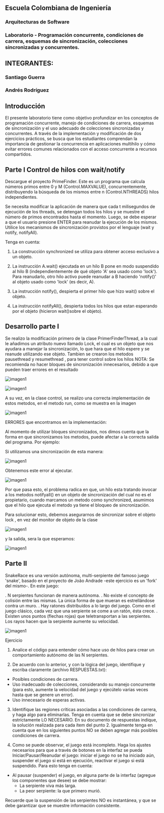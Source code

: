 ## Escuela Colombiana de Ingeniería
### Arquitecturas de Software

### Laboratorio - Programación concurrente, condiciones de carrera, esquemas de sincronización, colecciones sincronizadas y concurrentes.
## INTEGRANTES:
### Santiago Guerra
### Andrés Rodríguez

## Introducción 

El presente laboratorio tiene como objetivo profundizar en los conceptos de programación concurrente, manejo de condiciones de carrera, esquemas de sincronización y el uso adecuado de colecciones sincronizadas y concurrentes. 
A través de la implementación y modificación de dos ejercicios prácticos, 
se busca que los estudiantes comprendan la importancia de gestionar la concurrencia en aplicaciones multihilo y cómo evitar errores comunes relacionados con el acceso concurrente a recursos compartidos.

## Parte I Control de hilos con wait/notify

Descargue el proyecto PrimeFinder. Este es un programa que calcula números primos entre 0 y M (Control.MAXVALUE), concurrentemente, distribuyendo la búsqueda de los mismos entre n (Control.NTHREADS) hilos independientes.

Se necesita modificar la aplicación de manera que cada t milisegundos de ejecución de los threads,
se detengan todos los hilos y se muestre el número de primos encontrados hasta el momento. Luego,
se debe esperar a que el usuario presione ENTER para reanudar la ejecución de los mismos. Utilice los mecanismos de sincronización provistos por el lenguaje (wait y notify, notifyAll).

Tenga en cuenta:

1. La construcción synchronized se utiliza para obtener acceso exclusivo a un objeto.

2. La instrucción A.wait() ejecutada en un hilo B pone en modo suspendido al hilo B (independientemente de qué objeto 'A' sea usado como 'lock'). Para reanudarlo, otro hilo activo puede reanudar a B haciendo 'notify()' al objeto usado como 'lock' (es decir, A).

3. La instrucción notify(), despierta el primer hilo que hizo wait() sobre el objeto.

4. La instrucción notifyAll(), despierta todos los hilos que estan esperando por el objeto (hicieron wait()sobre el objeto).

## Desarrollo parte I
Se realizo la modificación primero de la clase PrimerFinderThread, a la cual le añadimos un atributo nuevo llamado Lock, el cual es un objeto que nos ayudara a manejar la sincronización, lo que hara que el hilo espere y se reanude utilizando ese objeto.
Tambien se crearon los metodos pausethread y resumethread , para tener control sobre los hilos
NOTA: Se recomienda no hacer bloques de sincronización innecesarios, debido a que pueden traer errores en el resultado

![imagen1](img/1.png)

![imagen1](img/2.png)

A su vez, en la clase control, se realizo una correcta implementación de estos metodos, en el metodo run, como se muestra en la imagen

![imagen1](img/3.png)

ERRORES que encontramos en la implementación:

Al momento de utilizar bloques sincronizados, nos dimos cuenta que la forma en que sincronizamos los metodos, puede afectar a la correcta salida del programa. Por ejemplo:

Si utilizamos una sincronización de esta manera: 

![imagen1](img/4.png)

Obtenemos este error al ejecutar.

![imagen1](img/5.png)

Por que pasa esto, el problema radica en que, un hilo esta tratando invocar a los metodos notifyall() en un objeto de sincronización del cual no es el propietario, cuando marcamos un metodo como synchronized, asumimos que el hilo que ejecuta el metodo ya tiene el bloqueo de sincronización.

Para solucionar esto, debemos asegurarnos de sincronizar sobre el objeto lock , en vez del monitor de objeto de la clase 

![imagen1](img/2.png)

y la salida, sera la que esperamos:

![imagen1](img/6.png)

## Parte II

SnakeRace es una versión autónoma, multi-serpiente del famoso juego 'snake', basado en el proyecto de João Andrade -este ejercicio es un 'fork' del mismo-. En este juego:

. N serpientes funcionan de manera autónoma.
. No existe el concepto de colisión entre las mismas. La única forma de que mueran es estrellándose contra un muro.
. Hay ratones distribuídos a lo largo del juego. Como en el juego clásico, cada vez que una serpiente se come a un ratón, ésta crece.
. Existen unos puntos (flechas rojas) que teletransportan a las serpientes.
Los rayos hacen que la serpiente aumente su velocidad.

![imagen1](img/sshot.png)

Ejercicio

1. Analice el código para entender cómo hace uso de hilos para crear un comportamiento autónomo de las N serpientes.

2. De acuerdo con lo anterior, y con la lógica del juego, identifique y escriba claramente (archivo RESPUESTAS.txt):

* Posibles condiciones de carrera.
* Uso inadecuado de colecciones, considerando su manejo concurrente (para esto, aumente la velocidad del juego y ejecútelo varias veces hasta que se genere un error).
* Uso innecesario de esperas activas.

3. Identifique las regiones críticas asociadas a las condiciones de carrera, y haga algo para eliminarlas. Tenga en cuenta que se debe sincronizar estríctamente LO NECESARIO. En su documento de respuestas indique, la solución realizada para cada ítem del punto 2. Igualmente tenga en cuenta que en los siguientes puntos NO se deben agregar más posibles condiciones de carrera.

4. Como se puede observar, el juego está incompleto. Haga los ajustes necesarios para que a través de botones en la interfaz se pueda Iniciar/Pausar/Reanudar el juego: iniciar el juego no se ha iniciado aún, suspender el juego si está en ejecución, reactivar el juego si está suspendido. Para esto tenga en cuenta:

* Al pausar (suspender) el juego, en alguna parte de la interfaz (agregue los componentes que desee) se debe mostrar:
  - La serpiente viva más larga.
  - La peor serpiente: la que primero murió.

Recuerde que la suspensión de las serpientes NO es instantánea, y que se debe garantizar que se muestre información consistente.



